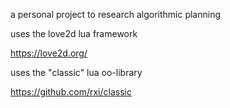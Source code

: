 a personal project to research algorithmic planning


uses the love2d lua framework

https://love2d.org/



uses the "classic" lua oo-library

https://github.com/rxi/classic

